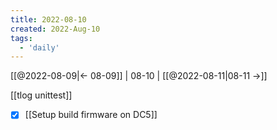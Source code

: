 ```yaml
---
title: 2022-08-10
created: 2022-Aug-10
tags:
  - 'daily'
---
```


[[@2022-08-09|<- 08-09]] | 08-10 | [[@2022-08-11|08-11 ->]]


[[tlog unittest]]
- [x] [[Setup build firmware on DC5]]